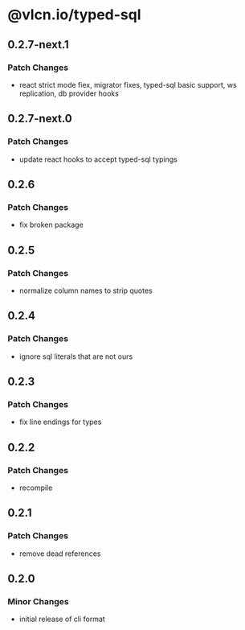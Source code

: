 # @vlcn.io/typed-sql

## 0.2.7-next.1

### Patch Changes

- react strict mode fiex, migrator fixes, typed-sql basic support, ws replication, db provider hooks

## 0.2.7-next.0

### Patch Changes

- update react hooks to accept typed-sql typings

## 0.2.6

### Patch Changes

- fix broken package

## 0.2.5

### Patch Changes

- normalize column names to strip quotes

## 0.2.4

### Patch Changes

- ignore sql literals that are not ours

## 0.2.3

### Patch Changes

- fix line endings for types

## 0.2.2

### Patch Changes

- recompile

## 0.2.1

### Patch Changes

- remove dead references

## 0.2.0

### Minor Changes

- initial release of cli format
